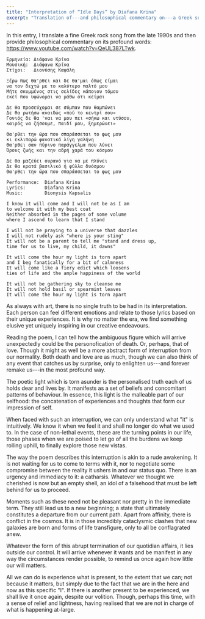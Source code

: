 ```yaml
---
title: "Interpretation of “Idle Days” by Diafana Krina"
excerpt: "Translation of---and philosophical commentary on---a Greek song whose translated title is 'Idle Days'."
---
```


In this entry, I translate a fine Greek rock song from the late 1990s
and then provide philosophical commentary on its profound words:
<https://www.youtube.com/watch?v=QeUL387LTwk>.

```
Ερμηνεία: Διάφανα Κρίνα
Μουσική:  Διάφανα Κρίνα
Στίχοι:   Διονύσης Καψάλη

Ξέρω πως θα'ρθει και δε θα'μαι όπως είμαι
να τον δεχτώ με το καλύτερο παλτό μου
Μήτε σκυμμένος στις σελίδες κάποιου τόμου
εκεί που υψώνομαι να μάθω ότι κείμαι

Δε θα προσεύχομαι σε σύμπαν που θαμπώνει
Δε θα ρωτήσω αναιδώς «πού το κεντρί σου»
Γονιός δε θα 'ναι να μου πει «σήκω και ντύσου,
καιρός να ζήσουμε, παιδί μου, ξημερώνει»

Θα'ρθει την ώρα που σπαράσσεται το φως μου
κι εκλιπαρώ φανατικά λίγη γαλήνη
Θα'ρθει σαν πύρινο παράγγελμα που λύνει
Όρους ζωής και την αδρή χαρά του κόσμου

Δε θα μαζεύει ουρανό για να με πλύνει
Δε θα κρατά βασιλικό ή φύλλα δυόσμου
Θα'ρθει την ώρα που σπαράσσεται το φως μου
```

```
Performance:  Diafana Krina
Lyrics:       Diafana Krina
Music:        Dionysis Kapsalis

I know it will come and I will not be as I am
to welcome it with my best coat
Neither absorbed in the pages of some volume
where I ascend to learn that I stand

I will not be praying to a universe that dazzles
I will not rudely ask "where is your sting"
It will not be a parent to tell me "stand and dress up,
time for us to live, my child, it dawns"

It will come the hour my light is torn apart
and I beg fanatically for a bit of calmness
It will come like a fiery edict which loosens
ties of life and the ample happiness of the world

It will not be gathering sky to cleanse me
It will not hold basil or spearmint leaves
It will come the hour my light is torn apart
```

As always with art, there is no single truth to be had in its
interpretation. Each person can feel different emotions and relate to
those lyrics based on their unique experiences. It is why no matter
the era, we find something elusive yet uniquely inspiring in our
creative endeavours.

Reading the poem, I can tell how the ambiguous figure which will
arrive unexpectedly could be the personofication of death. Or,
perhaps, that of love. Though it might as well be a more abstract form
of interruption from our normality. Both death and love are as much,
though we can also think of any event that catches us by surprise,
only to enlighten us---and forever remake us---in the most profound
way.

The poetic light which is torn asunder is the personalised truth each
of us holds dear and lives by. It manifests as a set of beliefs and
concomitant patterns of behaviour. In essence, this light is the
malleable part of our selfhood: the concatenation of experiences and
thoughts that form our impression of self.

When faced with such an interruption, we can only understand what "it"
is intuitively. We know it when we feel it and shall no longer do what
we used to. In the case of non-lethal events, these are the turning
points in our life, those phases when we are poised to let go of all
the burdens we keep rolling uphill, to finally explore those new vistas.

The way the poem describes this interruption is akin to a rude
awakening. It is not waiting for us to come to terms with it, nor to
negotiate some compromise between the reality it ushers in and our
status quo. There is an urgency and immediacy to it: a catharsis.
Whatever we thought we cherished is now but an empty shell, an idol of
a falsehood that must be left behind for us to proceed.

Moments such as these need not be pleasant nor pretty in the immediate
term. They still lead us to a new beginning; a state that ultimately
constitutes a departure from our current path. Apart from affinity,
there is conflict in the cosmos. It is in those incredibly cataclysmic
clashes that new galaxies are born and forms of life transfigure, only
to all be conflagrated anew.

Whatever the form of this abrupt termination of our quotidian affairs,
it lies outside our control. It will arrive whenever it wants and be
manifest in any way the circumstances render possible, to remind us
once again how little our will matters.

All we can do is experience what is present, to the extent that we
can; not because it matters, but simply due to the fact that we are in
the here and now as this specific "I". If there is another present to
be experienced, we shall live it once again, despite our volition.
Though, perhaps this time, with a sense of relief and lightness,
having realised that we are not in charge of what is happening
at-large.
